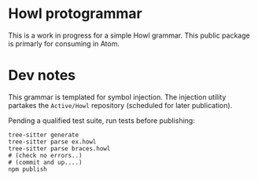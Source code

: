 # Howl protogrammar

This is a work in progress for a simple Howl grammar.
This public package is primarly for consuming in Atom.

# Dev notes

This grammar is templated for symbol injection. The injection utility partakes the `Active/Howl` repository (scheduled for later publication).

Pending a qualified test suite, run tests before publishing:

```
tree-sitter generate
tree-sitter parse ex.howl
tree-sitter parse braces.howl
# (check no errors..)
# (commit and up....)
npm publish
```
